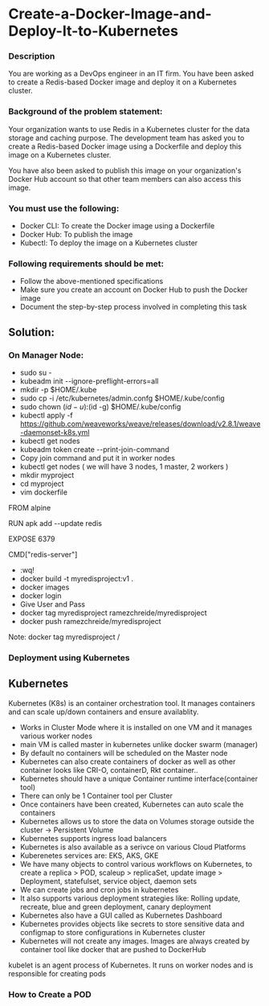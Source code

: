 # Create-a-Docker-Image-and-Deploy-It-to-Kubernetes

### Description

You are working as a DevOps engineer in an IT firm. You have been asked to create a Redis-based Docker image and deploy it on a Kubernetes cluster.

### Background of the problem statement:

Your organization wants to use Redis in a Kubernetes cluster for the data storage and caching purpose. The development team has asked you to create a Redis-based Docker image using a Dockerfile and deploy this image on a Kubernetes cluster.

You have also been asked to publish this image on your organization's Docker Hub account so that other team members can also access this image.

### You must use the following:

- Docker CLI: To create the Docker image using a Dockerfile
- Docker Hub: To publish the image
- Kubectl: To deploy the image on a Kubernetes cluster
 

### Following requirements should be met:

- Follow the above-mentioned specifications
- Make sure you create an account on Docker Hub to push the Docker image
- Document the step-by-step process involved in completing this task

## Solution:

### On Manager Node:
- sudo su -
- kubeadm init --ignore-preflight-errors=all
- mkdir -p $HOME/.kube
- sudo cp -i /etc/kubernetes/admin.confg $HOME/.kube/config
- sudo chown $(id -u):$(id -g) $HOME/.kube/config
- kubectl apply -f https://github.com/weaveworks/weave/releases/download/v2.8.1/weave-daemonset-k8s.yml
- kubectl get nodes
- kubeadm token create --print-join-command
- Copy join command and put it in worker nodes
- kubectl get nodes ( we will have 3 nodes, 1 master, 2 workers )
- mkdir myproject
- cd myproject
- vim dockerfile

FROM alpine

RUN apk add --update redis

EXPOSE 6379

CMD["redis-server"]

- :wq!
- docker build -t myredisproject:v1 .
- docker images
- docker login
- Give User and Pass
- docker tag myredisproject  ramezchreide/myredisproject
- docker push ramezchreide/myredisproject

Note: docker tag myredisproject <usernameDockerHub>/<projectName>

### Deployment using Kubernetes

## Kubernetes
Kubernetes (K8s) is an container orchestration tool. It manages containers and can scale up/down containers and ensure availablity.
- Works in Cluster Mode where it is installed on one VM and it manages various worker nodes
- main VM is called master in kubernetes unlike docker swarm (manager)
- By default no containers will be scheduled on the Master node
- Kubernetes can also create containers of docker as well as other container looks like CRI-O, containerD, Rkt container..
- Kubernetes should have a unique Container runtime interface(container tool)
- There can only be 1 Container tool per Cluster
- Once containers have been created, Kubernetes can auto scale the containers
- Kubernetes allows us to store the data on Volumes storage outside the cluster -> Persistent Volume
- Kubernetes supports ingress load balancers
- Kubernetes is also available as a serivce on various Cloud Platforms
- Kuberenetes services are: EKS, AKS, GKE
- We have many objects to control various workflows on Kubernetes, to create a replica > POD, scaleup > replicaSet, update image > Deployment, statefulset, service object, daemon sets
- We can create jobs and cron jobs in kubernetes
- It also supports various deployment strategies like: Rolling update, recreate, blue and green deployment, canary deployment
- Kubernetes also have a GUI called as Kubernetes Dashboard
- Kubernetes provides objects like secrets to store sensitive data and configmap to store configurations in Kubernetes cluster
- Kubernetes will not create any images. Images are always created by container tool like docker that are pushed to DockerHub

kubelet is an agent process of Kubernetes. It runs on worker nodes and is responsible for creating pods

### How to Create a POD
